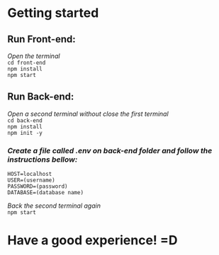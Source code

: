 # Getting started

## Run Front-end:
*Open the terminal*\
`cd front-end`\
`npm install`\
`npm start`

## Run Back-end:
*Open a second terminal without close the first terminal*\
`cd back-end`\
`npm install`\
`npm init -y`

### *Create a file called .env on back-end folder and follow the instructions bellow:*
`HOST=localhost`\
`USER=(username)`\
`PASSWORD=(password)`\
`DATABASE=(database name)`

*Back the second terminal again*\
`npm start`

# Have a good experience! =D
